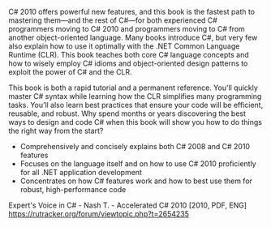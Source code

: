 C# 2010 offers powerful new features, and this book is the fastest path to mastering them―and the rest of C#―for both experienced C# programmers moving to C# 2010 and programmers moving to C# from another object-oriented language. Many books introduce C#, but very few also explain how to use it optimally with the .NET Common Language Runtime (CLR). This book teaches both core C# language concepts and how to wisely employ C# idioms and object-oriented design patterns to exploit the power of C# and the CLR.

This book is both a rapid tutorial and a permanent reference. You'll quickly master C# syntax while learning how the CLR simplifies many programming tasks. You’ll also learn best practices that ensure your code will be efficient, reusable, and robust. Why spend months or years discovering the best ways to design and code C# when this book will show you how to do things the right way from the start?

- Comprehensively and concisely explains both C# 2008 and C# 2010 features
- Focuses on the language itself and on how to use C# 2010 proficiently for all .NET application development
- Concentrates on how C# features work and how to best use them for robust, high-performance code


Expert's Voice in C# - Nash T. - Accelerated C# 2010 [2010, PDF, ENG]
https://rutracker.org/forum/viewtopic.php?t=2654235
